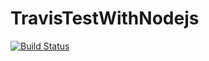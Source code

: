 # TravisTestWithNodejs

[![Build Status](https://travis-ci.org/eashworth/TravisTestWithNodejs.svg?branch=master)](https://travis-ci.org/eashworth/TravisTestWithNodejs)
